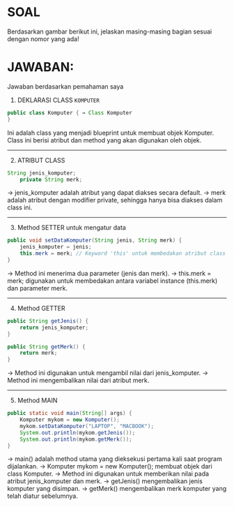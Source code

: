 # **SOAL**
Berdasarkan gambar berikut ini, jelaskan masing-masing bagian sesuai dengan nomor
yang ada!

# **JAWABAN:**
Jawaban berdasarkan pemahaman saya

1. DEKLARASI CLASS `KOMPUTER`

```java
public class Komputer { → Class Komputer
}
```

Ini adalah class yang menjadi blueprint untuk membuat objek Komputer.
Class ini berisi atribut dan method yang akan digunakan oleh objek.

---

2. ATRIBUT CLASS 

```java
String jenis_komputer; 
    private String merk; 
```

-> jenis_komputer adalah atribut yang dapat diakses secara default.
-> merk adalah atribut dengan modifier private, sehingga hanya bisa diakses dalam class ini.


---


3. Method SETTER untuk mengatur data

```java
public void setDataKomputer(String jenis, String merk) {  
    jenis_komputer = jenis;  
    this.merk = merk; // Keyword 'this' untuk membedakan atribut class dan parameter  
}  
```

-> Method ini menerima dua parameter (jenis dan merk).
-> this.merk = merk; digunakan untuk membedakan antara variabel instance (this.merk) dan parameter merk.


---


4. Method GETTER

```java
public String getJenis() {  
    return jenis_komputer;  
}  

public String getMerk() {  
    return merk;  
}  
```

-> Method ini digunakan untuk mengambil nilai dari jenis_komputer.
-> Method ini mengembalikan nilai dari atribut merk.


---


5. Method MAIN

```java
public static void main(String[] args) {  
    Komputer mykom = new Komputer();  
    mykom.setDataKomputer("LAPTOP", "MACBOOK");  
    System.out.println(mykom.getJenis()); 
    System.out.println(mykom.getMerk());
}  
```

-> main() adalah method utama yang dieksekusi pertama kali saat program dijalankan.
-> Komputer mykom = new Komputer(); membuat objek dari class Komputer.
-> Method ini digunakan untuk memberikan nilai pada atribut jenis_komputer dan merk.
-> getJenis() mengembalikan jenis komputer yang disimpan.
-> getMerk() mengembalikan merk komputer yang telah diatur sebelumnya.